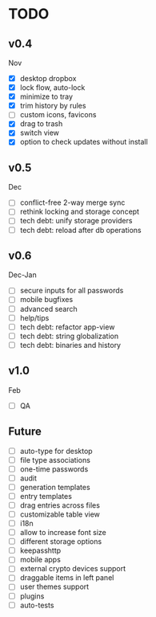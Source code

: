 # TODO

## v0.4
Nov
- [x] desktop dropbox
- [x] lock flow, auto-lock
- [x] minimize to tray
- [x] trim history by rules
- [ ] custom icons, favicons
- [x] drag to trash
- [x] switch view
- [x] option to check updates without install

## v0.5
Dec
- [ ] conflict-free 2-way merge sync
- [ ] rethink locking and storage concept
- [ ] tech debt: unify storage providers
- [ ] tech debt: reload after db operations

## v0.6
Dec-Jan
- [ ] secure inputs for all passwords
- [ ] mobile bugfixes
- [ ] advanced search
- [ ] help/tips
- [ ] tech debt: refactor app-view
- [ ] tech debt: string globalization
- [ ] tech debt: binaries and history

## v1.0
Feb
- [ ] QA

## Future
- [ ] auto-type for desktop
- [ ] file type associations
- [ ] one-time passwords
- [ ] audit
- [ ] generation templates
- [ ] entry templates
- [ ] drag entries across files
- [ ] customizable table view
- [ ] i18n
- [ ] allow to increase font size
- [ ] different storage options
- [ ] keepasshttp
- [ ] mobile apps
- [ ] external crypto devices support
- [ ] draggable items in left panel
- [ ] user themes support
- [ ] plugins
- [ ] auto-tests
